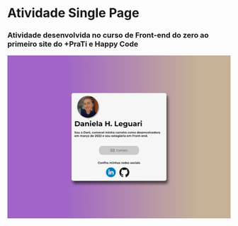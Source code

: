 # Atividade Single Page

### Atividade desenvolvida no curso de Front-end do zero ao primeiro site do +PraTi e Happy Code



![](img/img-1.png)
